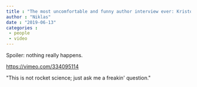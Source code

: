 ```yaml
---
title : "The most uncomfortable and funny author interview ever: Kristoffer Borgli meets David Shields (and Bret Easton Ellis)"
author : "Niklas"
date : "2019-06-13"
categories : 
 - people
 - video
---
```


Spoiler: nothing really happens.

https://vimeo.com/334095114

"This is not rocket science; just ask me a freakin' question."
